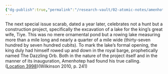 ```yaml
---
{"dg-publish":true,"permalink":"/research-vault/02-atomic-notes/amenhotep-iii-named-his-royal-barge-the-dazzling-orb/"}
---
```


The next special issue scarab, dated a year later, celebrates not a hunt but a construction project, specifically the excavation of a lake for the king’s great wife, Tiye. This was no mere ornamental pond but a rowing lake measuring more than a mile long and nearly a quarter of a mile wide (thirty-seven hundred by seven hundred cubits). To mark the lake’s formal opening, the king duly had himself rowed up and down in the royal barge, prophetically named The Dazzling Orb. Both in the nature of the project itself and in the manner of its inauguration, Amenhotep had found his true calling. ([Location 3998](https://readwise.io/to_kindle?action=open&asin=B004FGMZAI&location=3998))(Wilkinson 2010, p. 241)